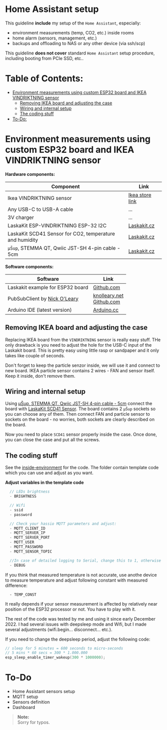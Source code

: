 # Home Assistant setup

This guideline **include** my setup of the `Home Assistant`, especially:
- environment measurements (temp, CO2, etc.) inside rooms
- home alarm (sensors, management, etc.)
- backups and offloading to NAS or any other device (via ssh/scp)

This guideline **does not cover** standard `Home Assistant` setup procedure, including booting from PCIe SSD, etc..

# Table of Contents:

- [Environment measurements using custom ESP32 board and IKEA VINDRIKTNING sensor](#environment-measurements-using-custom-esp32-board-and-ikea-vindriktning-sensor)
  - [Removing IKEA board and adjusting the case](#removing-ikea-board-and-adjusting-the-case)
  - [Wiring and internal setup](#wiring-and-internal-setup)
  - [The coding stuff](#the-coding-stuff)
- [To-Do:](#to-do)
 
# Environment measurements using custom ESP32 board and IKEA VINDRIKTNING sensor

**Hardware components:**

| Component | Link |
| --- | --- |
| Ikea VINDRIKTNING sensor | [Ikea store link](https://www.ikea.com/sk/sk/p/vindriktning-snimac-kvality-vzduchu-80515910/) |
| Any USB-C to USB-A cable | ... |
| 3V charger | ... | 
| LaskaKit ESP-VINDRIKTNING ESP-32 I2C | [Laskakit.cz](https://www.laskakit.cz/laskakit-esp-vindriktning-esp-32-i2c/) |
| LaskaKit SCD41 Sensor for CO2, temperature and humidity | [Laskakit.cz](https://www.laskakit.cz/laskakit-scd41-senzor-co2--teploty-a-vlhkosti-vzduchu/) |
| `μŠup`, STEMMA QT, Qwiic JST-SH 4-pin cable - 5cm | [Laskakit.cz](https://www.laskakit.cz/--sup--stemma-qt--qwiic-jst-sh-4-pin-kabel-5cm/) |

**Software components:**

| Software | Link |
| --- | --- |
| Laskakit example for ESP32 board | [Github.com](https://github.com/LaskaKit/ESP-Vindriktning) |
| PubSubClient by [Nick O'Leary](https://twitter.com/knolleary) | [knolleary.net](https://pubsubclient.knolleary.net)<br>[Github.com](https://github.com/knolleary/pubsubclient) |
| Arduino IDE (latest version) | [Arduino.cc](https://www.arduino.cc/en/software) |

## Removing IKEA board and adjusting the case

Replacing IKEA board from the `VINDRIKTNING` sensor is really easy stuff. THe only drawback is you need to adjust the hole for the USB-C input of the Laskakit board. This is pretty easy using little rasp or sandpaper and it only takes like couple of seconds.

Don't forget to keep the particle senzor inside, we will use it and connect to new board. IKEA particle sensor contains 2 wires - FAN and sensor itself. Keep it inside, don't remove them.

## Wiring and internal setup

Using [μŠup, STEMMA QT, Qwiic JST-SH 4-pin cable - 5cm](https://www.laskakit.cz/--sup--stemma-qt--qwiic-jst-sh-4-pin-kabel-5cm/) connect the board with [LaskaKit SCD41 Sensor](https://www.laskakit.cz/laskakit-scd41-senzor-co2--teploty-a-vlhkosti-vzduchu/). The board contains 2 `μŠup` sockets so you can choose any of them. Then connect FAN and particle sensor to sockets on the board - no worries, both sockets are clearly described on the board.

Now you need to place `SCD41` sensor properly inside the case. Once done, you can close the case and put all the screws.

## The coding stuff

See the [inside-environment](./inside-environment/) for the code. The folder contain template code which you can use and adjust as you want.

**Adjust variables in the template code**

```c++
  // LEDs brightness
  - BRIGHTNESS

  // Wifi
  - ssid
  - password

  // Check your hassio MQTT parameters and adjust:
  - MQTT_CLIENT_ID
  - MQTT_SERVER_IP
  - MQTT_SERVER_PORT
  - MQTT_USER
  - MQTT_PASSWORD
  - MQTT_SENSOR_TOPIC

  //In case of detailed logging to Serial, change this to 1, otherwise 0:
  - DEBUG
```

If you think that measured temperature is not accurate, use anothe device to measure temperature and adjust following constant with measured difference:
```
  - TEMP_CONST
```

It really depends if your sensor measurement is affected by relatively near position of the ESP32 processor or not. You have to play with it.

The rest of the code was tested by me and using it since early December 2022. I had several issues with deepsleep mode and Wifi, but I made several adjustments (wifi.begin... disconnect... etc.).

If you need to change the deepsleep period, adjust the following code:

```c++
// sleep for 5 minutes = 600 seconds to micro-seconds
// 5 mins * 60 secs = 300 * 1.000.000
esp_sleep_enable_timer_wakeup(300 * 1000000);
```

# To-Do

- Home Assistant sensors setup
- MQTT setup
- Sensors definition
- Dashboard

>**Note:**<br>
>Sorry for typos.
